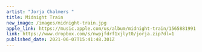 ```yaml
---
artist: "Jorja Chalmers "
title: Midnight Train
new_image: /images/midnight-train.jpg
apple_link: https://music.apple.com/us/album/midnight-train/1565881991
link: https://www.dropbox.com/s/nwpjfdrf1xjlyt0/jorja.zip?dl=1
published_date: 2021-06-07T15:41:48.301Z
---
```

